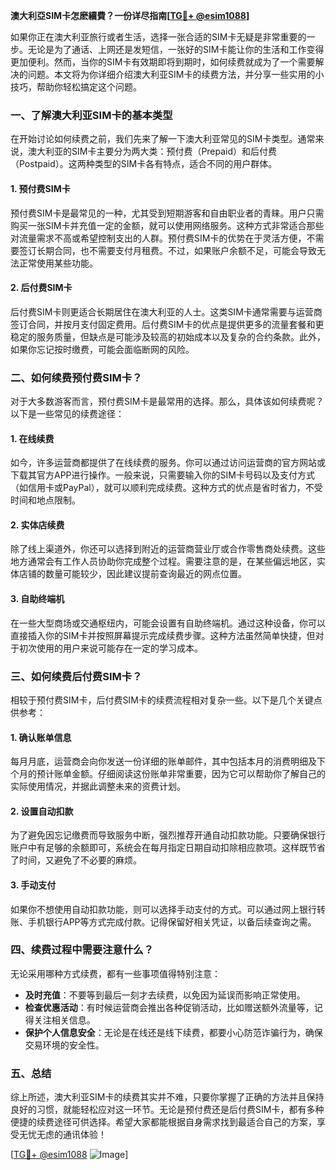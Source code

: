 **澳大利亞SIM卡怎麽續費？一份详尽指南[[TG💪+ @esim1088](https://t.me/s/esim1088)]**

如果你正在澳大利亚旅行或者生活，选择一张合适的SIM卡无疑是非常重要的一步。无论是为了通话、上网还是发短信，一张好的SIM卡能让你的生活和工作变得更加便利。然而，当你的SIM卡有效期即将到期时，如何续费就成为了一个需要解决的问题。本文将为你详细介绍澳大利亚SIM卡的续费方法，并分享一些实用的小技巧，帮助你轻松搞定这个问题。

### 一、了解澳大利亚SIM卡的基本类型

在开始讨论如何续费之前，我们先来了解一下澳大利亚常见的SIM卡类型。通常来说，澳大利亚的SIM卡主要分为两大类：预付费（Prepaid）和后付费（Postpaid）。这两种类型的SIM卡各有特点，适合不同的用户群体。

#### 1. 预付费SIM卡
预付费SIM卡是最常见的一种，尤其受到短期游客和自由职业者的青睐。用户只需购买一张SIM卡并充值一定的金额，就可以使用网络服务。这种方式非常适合那些对流量需求不高或希望控制支出的人群。预付费SIM卡的优势在于灵活方便，不需要签订长期合同，也不需要支付月租费。不过，如果账户余额不足，可能会导致无法正常使用某些功能。

#### 2. 后付费SIM卡
后付费SIM卡则更适合长期居住在澳大利亚的人士。这类SIM卡通常需要与运营商签订合同，并按月支付固定费用。后付费SIM卡的优点是提供更多的流量套餐和更稳定的服务质量，但缺点是可能涉及较高的初始成本以及复杂的合约条款。此外，如果你忘记按时缴费，可能会面临断网的风险。

### 二、如何续费预付费SIM卡？

对于大多数游客而言，预付费SIM卡是最常用的选择。那么，具体该如何续费呢？以下是一些常见的续费途径：

#### 1. 在线续费
如今，许多运营商都提供了在线续费的服务。你可以通过访问运营商的官方网站或下载其官方APP进行操作。一般来说，只需要输入你的SIM卡号码以及支付方式（如信用卡或PayPal），就可以顺利完成续费。这种方式的优点是省时省力，不受时间和地点限制。

#### 2. 实体店续费
除了线上渠道外，你还可以选择到附近的运营商营业厅或合作零售商处续费。这些地方通常会有工作人员协助你完成整个过程。需要注意的是，在某些偏远地区，实体店铺的数量可能较少，因此建议提前查询最近的网点位置。

#### 3. 自助终端机
在一些大型商场或交通枢纽内，可能会设置有自助终端机。通过这种设备，你可以直接插入你的SIM卡并按照屏幕提示完成续费步骤。这种方法虽然简单快捷，但对于初次使用的用户来说可能存在一定的学习成本。

### 三、如何续费后付费SIM卡？

相较于预付费SIM卡，后付费SIM卡的续费流程相对复杂一些。以下是几个关键点供参考：

#### 1. 确认账单信息
每月月底，运营商会向你发送一份详细的账单邮件，其中包括本月的消费明细及下个月的预计账单金额。仔细阅读这份账单非常重要，因为它可以帮助你了解自己的实际使用情况，并据此调整未来的资费计划。

#### 2. 设置自动扣款
为了避免因忘记缴费而导致服务中断，强烈推荐开通自动扣款功能。只要确保银行账户中有足够的余额即可，系统会在每月指定日期自动扣除相应款项。这样既节省了时间，又避免了不必要的麻烦。

#### 3. 手动支付
如果你不想使用自动扣款功能，则可以选择手动支付的方式。可以通过网上银行转账、手机银行APP等方式完成付款。记得保留好相关凭证，以备后续查询之需。

### 四、续费过程中需要注意什么？

无论采用哪种方式续费，都有一些事项值得特别注意：

- **及时充值**：不要等到最后一刻才去续费，以免因为延误而影响正常使用。
- **检查优惠活动**：有时候运营商会推出各种促销活动，比如赠送额外流量等，记得关注相关信息。
- **保护个人信息安全**：无论是在线还是线下续费，都要小心防范诈骗行为，确保交易环境的安全性。

### 五、总结

综上所述，澳大利亚SIM卡的续费其实并不难，只要你掌握了正确的方法并且保持良好的习惯，就能轻松应对这一环节。无论是预付费还是后付费SIM卡，都有多种便捷的续费途径可供选择。希望大家都能根据自身需求找到最适合自己的方案，享受无忧无虑的通讯体验！

[[TG💪+ @esim1088](https://t.me/s/esim1088) ![Image](https://i.postimg.cc/4NQfJmqS/Snipaste-2025-05-13-00-14-12.png)]